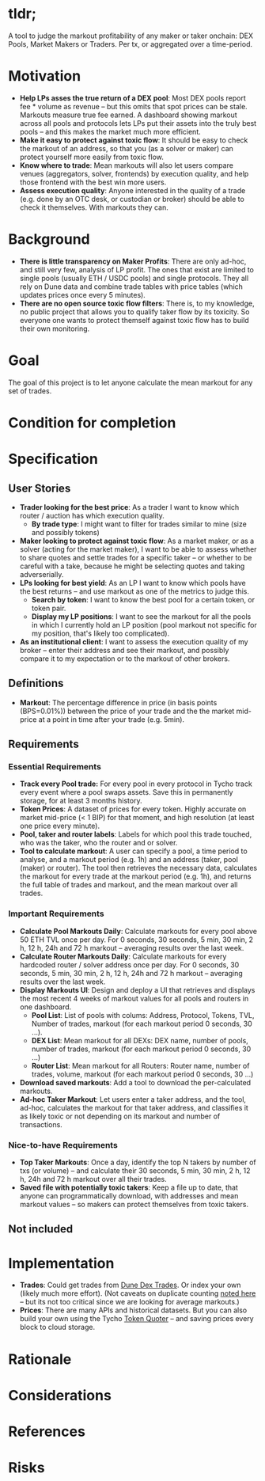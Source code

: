 # tldr;
A tool to judge the markout profitability of any maker or taker onchain: DEX Pools, Market Makers or Traders. Per tx, or aggregated over a time-period.
# Motivation
- **Help LPs asses the true return of a DEX pool**: Most DEX pools report fee * volume as revenue – but this omits that spot prices can be stale. Markouts measure true fee earned. A dashboard showing markout across all pools and protocols lets LPs put their assets into the truly best pools – and this makes the market much more efficient.
- **Make it easy to protect against toxic flow**: It should be easy to check the markout of an address, so that you (as a solver or maker) can protect yourself more easily from toxic flow.
- **Know where to trade**: Mean markouts will also let users compare venues (aggregators, solver, frontends) by execution quality, and help those frontend with the best win more users.
- **Assess execution quality**: Anyone interested in the quality of a trade (e.g. done by an OTC desk, or custodian or broker) should be able to check it themselves. With markouts they can.
# Background
- **There is little transparency on Maker Profits**: There are only ad-hoc, and still very few, analysis of LP profit. The ones that exist are limited to single pools (usually ETH / USDC pools) and single protocols. They all rely on Dune data and combine trade tables with price tables (which updates prices once every 5 minutes).
- **There are no open source toxic flow filters**: There is, to my knowledge, no public project that allows you to qualify taker flow by its toxicity. So everyone one wants to protect themself against toxic flow has to build their own monitoring.
# Goal
The goal of this project is to let anyone calculate the mean markout for any set of trades.
# Condition for completion
# Specification
## User Stories
- **Trader looking for the best price**: As a trader I want to know which router / auction has which execution quality.
	- **By trade type**: I might want to filter for trades similar to mine (size and possibly tokens)
- **Maker looking to protect against toxic flow**: As a market maker, or as a solver (acting for the market maker), I want to be able to assess whether to share quotes and settle trades for a specific taker – or whether to be careful with a take, because he might be selecting quotes and taking adverserially.
- **LPs looking for best yield**: As an LP I want to know which pools have the best returns – and use markout as one of the metrics to judge this.
	- **Search by token**: I want to know the best pool for a certain token, or token pair.
	- **Display my LP positions**: I want to see the markout for all the pools in which I currently hold an LP position (pool markout not specific for my position, that's likely too complicated).
- **As an institutional client**: I want to assess the execution quality of my broker – enter their address and see their markout, and possibly compare it to my expectation or to the markout of other brokers.
## Definitions
- **Markout**: The percentage difference in price (in basis points (BPS=0.01%)) between the price of your trade and the the market mid-price at a point in time after your trade (e.g. 5min). 
## Requirements
### Essential Requirements
- **Track every Pool trade:** For every pool in every protocol in Tycho track every event where a pool swaps assets. Save this in permanently storage, for at least 3 months history.
- **Token Prices**: A dataset of prices for every token. Highly accurate on market mid-price (< 1 BIP) for that moment, and high resolution (at least one price every minute).
- **Pool, taker and router labels**: Labels for which pool this trade touched, who was the taker, who the router and or solver. 
- **Tool to calculate markout**: A user can specify a pool, a time period to analyse, and a markout period (e.g. 1h) and an address (taker, pool (maker) or router). The tool then retrieves the necessary data, calculates the markout for every trade at the markout period (e.g. 1h), and returns the full table of trades and markout, and the mean markout over all trades.
### Important Requirements
- **Calculate Pool Markouts Daily**: Calculate markouts for every pool above 50 ETH TVL once per day. For 0 seconds, 30 seconds, 5 min, 30 min, 2 h, 12 h, 24h and 72 h markout – averaging results over the last week.
- **Calculate Router Markouts Daily**: Calculate markouts for every hardcoded router / solver address once per day. For 0 seconds, 30 seconds, 5 min, 30 min, 2 h, 12 h, 24h and 72 h markout – averaging results over the last week.
- **Display Markouts UI**: Design and deploy a UI that retrieves and displays the most recent 4 weeks of markout values for all pools and routers in one dashboard.
	- **Pool List**: List of pools with colums: Address, Protocol, Tokens, TVL, Number of trades, markout (for each markout period 0 seconds, 30 ...).
	- **DEX List**: Mean markout for all DEXs: DEX name, number of pools, number of trades, markout (for each markout period 0 seconds, 30 ...)
	- **Router List**: Mean markout for all Routers: Router name, number of trades, volume, markout (for each markout period 0 seconds, 30 ...)
- **Download saved markouts**: Add a tool to download the per-calculated markouts.
- **Ad-hoc Taker Markout**: Let users enter a taker address, and the tool, ad-hoc, calculates the markout for that taker address, and classifies it as likely toxic or not depending on its markout and number of transactions.
### Nice-to-have Requirements
- **Top Taker Markouts**: Once a day, identify the top N takers by number of txs (or volume) – and calculate their 30 seconds, 5 min, 30 min, 2 h, 12 h, 24h and 72 h markout over all their trades.
- **Saved file with potentially toxic takers**: Keep a file up to date, that anyone can programmatically download, with addresses and mean markout values – so makers can protect themselves from toxic takers.
## Not included
# Implementation
- **Trades**: Could get trades from [Dune Dex Trades](https://docs.dune.com/data-catalog/curated/evm/DEX/dex-trades). Or index your own (likely much more effort). (Not caveats on duplicate counting [noted here](https://docs.dune.com/data-catalog/curated/evm/DEX/dex-trades) – but its not too critical since we are looking for average markouts.)
- **Prices**: There are many APIs and historical datasets. But you can also build your own using the Tycho [Token Quoter](https://github.com/propeller-heads/tycho-x/blob/main/TAP-3.md) – and saving prices every block to cloud storage.
# Rationale
# Considerations
# References
# Risks
